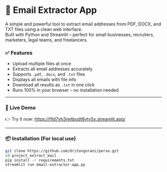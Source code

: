 # 📧 Email Extractor App

A simple and powerful tool to extract email addresses from PDF, DOCX, and TXT files using a clean web interface.  
Built with Python and Streamlit – perfect for small businesses, recruiters, marketers, legal teams, and freelancers.

### ✅ Features
- Upload multiple files at once
- Extracts all email addresses accurately
- Supports `.pdf`, `.docx`, and `.txt` files
- Displays all emails with file info
- Download all results as `.txt` in one click
- Runs 100% in your browser – no installation needed

---

### 🚀 Live Demo

👉 Try it now: https://flld7yh3reitbudt8vty5x.streamlit.app/

---

### 📦 Installation (For local use)

```bash
git clone https://github.com/dritongorani/perso.git
cd project_extract_mail
pip install -r requirements.txt
streamlit run email-extractor-app.py
